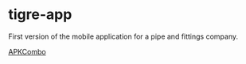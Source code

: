 # tigre-app
First version of the mobile application for a pipe and fittings company.

[APKCombo](https://apkcombo.com/es/tigre-paraguay/pry.com.linco.tigre/)
